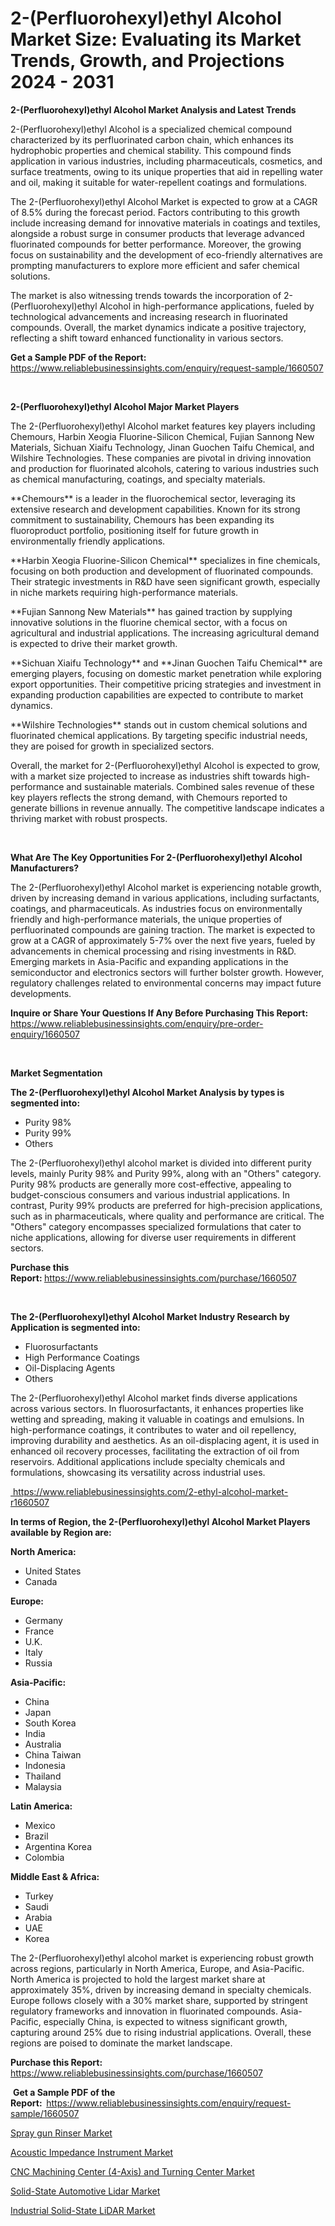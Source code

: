 <p><h1>2-(Perfluorohexyl)ethyl Alcohol Market Size: Evaluating its Market Trends, Growth, and Projections 2024 - 2031</h1></p><p><strong>2-(Perfluorohexyl)ethyl Alcohol Market Analysis and Latest Trends</strong></p>
<p><p>2-(Perfluorohexyl)ethyl Alcohol is a specialized chemical compound characterized by its perfluorinated carbon chain, which enhances its hydrophobic properties and chemical stability. This compound finds application in various industries, including pharmaceuticals, cosmetics, and surface treatments, owing to its unique properties that aid in repelling water and oil, making it suitable for water-repellent coatings and formulations.</p><p>The 2-(Perfluorohexyl)ethyl Alcohol Market is expected to grow at a CAGR of 8.5% during the forecast period. Factors contributing to this growth include increasing demand for innovative materials in coatings and textiles, alongside a robust surge in consumer products that leverage advanced fluorinated compounds for better performance. Moreover, the growing focus on sustainability and the development of eco-friendly alternatives are prompting manufacturers to explore more efficient and safer chemical solutions. </p><p>The market is also witnessing trends towards the incorporation of 2-(Perfluorohexyl)ethyl Alcohol in high-performance applications, fueled by technological advancements and increasing research in fluorinated compounds. Overall, the market dynamics indicate a positive trajectory, reflecting a shift toward enhanced functionality in various sectors.</p></p>
<p><strong>Get a Sample PDF of the Report:&nbsp;</strong> <a href="https://www.reliablebusinessinsights.com/enquiry/request-sample/1660507?utm_campaign=1094&utm_medium=2&utm_source=Github&utm_content=ia&utm_term=26102024&utm_id=2-perfluorohexylethyl-alcohol">https://www.reliablebusinessinsights.com/enquiry/request-sample/1660507</a></p>
<p>&nbsp;</p>
<p><strong>2-(Perfluorohexyl)ethyl Alcohol Major Market Players</strong></p>
<p><p>The 2-(Perfluorohexyl)ethyl Alcohol market features key players including Chemours, Harbin Xeogia Fluorine-Silicon Chemical, Fujian Sannong New Materials, Sichuan Xiaifu Technology, Jinan Guochen Taifu Chemical, and Wilshire Technologies. These companies are pivotal in driving innovation and production for fluorinated alcohols, catering to various industries such as chemical manufacturing, coatings, and specialty materials.</p><p>**Chemours** is a leader in the fluorochemical sector, leveraging its extensive research and development capabilities. Known for its strong commitment to sustainability, Chemours has been expanding its fluoroproduct portfolio, positioning itself for future growth in environmentally friendly applications.</p><p>**Harbin Xeogia Fluorine-Silicon Chemical** specializes in fine chemicals, focusing on both production and development of fluorinated compounds. Their strategic investments in R&D have seen significant growth, especially in niche markets requiring high-performance materials.</p><p>**Fujian Sannong New Materials** has gained traction by supplying innovative solutions in the fluorine chemical sector, with a focus on agricultural and industrial applications. The increasing agricultural demand is expected to drive their market growth.</p><p>**Sichuan Xiaifu Technology** and **Jinan Guochen Taifu Chemical** are emerging players, focusing on domestic market penetration while exploring export opportunities. Their competitive pricing strategies and investment in expanding production capabilities are expected to contribute to market dynamics.</p><p>**Wilshire Technologies** stands out in custom chemical solutions and fluorinated chemical applications. By targeting specific industrial needs, they are poised for growth in specialized sectors.</p><p>Overall, the market for 2-(Perfluorohexyl)ethyl Alcohol is expected to grow, with a market size projected to increase as industries shift towards high-performance and sustainable materials. Combined sales revenue of these key players reflects the strong demand, with Chemours reported to generate billions in revenue annually. The competitive landscape indicates a thriving market with robust prospects.</p></p>
<p>&nbsp;</p>
<p><strong>What Are The Key Opportunities For 2-(Perfluorohexyl)ethyl Alcohol Manufacturers?</strong></p>
<p><p>The 2-(Perfluorohexyl)ethyl Alcohol market is experiencing notable growth, driven by increasing demand in various applications, including surfactants, coatings, and pharmaceuticals. As industries focus on environmentally friendly and high-performance materials, the unique properties of perfluorinated compounds are gaining traction. The market is expected to grow at a CAGR of approximately 5-7% over the next five years, fueled by advancements in chemical processing and rising investments in R&D. Emerging markets in Asia-Pacific and expanding applications in the semiconductor and electronics sectors will further bolster growth. However, regulatory challenges related to environmental concerns may impact future developments.</p></p>
<p><strong>Inquire or Share Your Questions If Any Before Purchasing This Report:</strong> <a href="https://www.reliablebusinessinsights.com/enquiry/pre-order-enquiry/1660507?utm_campaign=1094&utm_medium=2&utm_source=Github&utm_content=ia&utm_term=26102024&utm_id=2-perfluorohexylethyl-alcohol">https://www.reliablebusinessinsights.com/enquiry/pre-order-enquiry/1660507</a></p>
<p>&nbsp;</p>
<p><strong>Market Segmentation</strong></p>
<p><strong>The 2-(Perfluorohexyl)ethyl Alcohol Market Analysis by types is segmented into:</strong></p>
<p><ul><li>Purity 98%</li><li>Purity 99%</li><li>Others</li></ul></p>
<p><p>The 2-(Perfluorohexyl)ethyl alcohol market is divided into different purity levels, mainly Purity 98% and Purity 99%, along with an "Others" category. Purity 98% products are generally more cost-effective, appealing to budget-conscious consumers and various industrial applications. In contrast, Purity 99% products are preferred for high-precision applications, such as in pharmaceuticals, where quality and performance are critical. The "Others" category encompasses specialized formulations that cater to niche applications, allowing for diverse user requirements in different sectors.</p></p>
<p><strong>Purchase this Report:&nbsp;</strong><a href="https://www.reliablebusinessinsights.com/purchase/1660507?utm_campaign=1094&utm_medium=2&utm_source=Github&utm_content=ia&utm_term=26102024&utm_id=2-perfluorohexylethyl-alcohol">https://www.reliablebusinessinsights.com/purchase/1660507</a></p>
<p>&nbsp;</p>
<p><strong>The 2-(Perfluorohexyl)ethyl Alcohol Market Industry Research by Application is segmented into:</strong></p>
<p><ul><li>Fluorosurfactants</li><li>High Performance Coatings</li><li>Oil-Displacing Agents</li><li>Others</li></ul></p>
<p><p>The 2-(Perfluorohexyl)ethyl Alcohol market finds diverse applications across various sectors. In fluorosurfactants, it enhances properties like wetting and spreading, making it valuable in coatings and emulsions. In high-performance coatings, it contributes to water and oil repellency, improving durability and aesthetics. As an oil-displacing agent, it is used in enhanced oil recovery processes, facilitating the extraction of oil from reservoirs. Additional applications include specialty chemicals and formulations, showcasing its versatility across industrial uses.</p></p>
<p><a href="https://www.reliablebusinessinsights.com/2-ethyl-alcohol-market-r1660507?utm_campaign=1094&utm_medium=2&utm_source=Github&utm_content=ia&utm_term=26102024&utm_id=2-perfluorohexylethyl-alcohol">&nbsp;https://www.reliablebusinessinsights.com/2-ethyl-alcohol-market-r1660507</a></p>
<p><strong>In terms of Region, the 2-(Perfluorohexyl)ethyl Alcohol Market Players available by Region are:</strong></p>
<p>
    <p> <strong> North America: </strong>
        <ul>
            <li>United States</li>
            <li>Canada</li>
        </ul>
        </p> 
    <p> <strong> Europe: </strong>
        <ul>
            <li>Germany</li>
            <li>France</li>
            <li>U.K.</li>
            <li>Italy</li>
            <li>Russia</li>
        </ul>
        </p> 
    <p> <strong> Asia-Pacific: </strong>
        <ul>
            <li>China</li>
            <li>Japan</li>
            <li>South Korea</li>
            <li>India</li>
            <li>Australia</li>
            <li>China Taiwan</li>
            <li>Indonesia</li>
            <li>Thailand</li>
            <li>Malaysia</li>
        </ul>
        </p> 
    <p> <strong> Latin America: </strong>
        <ul>
            <li>Mexico</li>
            <li>Brazil</li>
            <li>Argentina Korea</li>
            <li>Colombia</li>
        </ul>
        </p> 
    <p> <strong> Middle East & Africa: </strong>
        <ul>
            <li>Turkey</li>
            <li>Saudi</li>
            <li>Arabia</li>
            <li>UAE</li>
            <li>Korea</li>
        </ul>
    </p>
    </p>
<p><p>The 2-(Perfluorohexyl)ethyl alcohol market is experiencing robust growth across regions, particularly in North America, Europe, and Asia-Pacific. North America is projected to hold the largest market share at approximately 35%, driven by increasing demand in specialty chemicals. Europe follows closely with a 30% market share, supported by stringent regulatory frameworks and innovation in fluorinated compounds. Asia-Pacific, especially China, is expected to witness significant growth, capturing around 25% due to rising industrial applications. Overall, these regions are poised to dominate the market landscape.</p></p>
<p><strong>Purchase this Report: </strong><a href="https://www.reliablebusinessinsights.com/purchase/1660507?utm_campaign=1094&utm_medium=2&utm_source=Github&utm_content=ia&utm_term=26102024&utm_id=2-perfluorohexylethyl-alcohol">https://www.reliablebusinessinsights.com/purchase/1660507</a></p>
<p>&nbsp;<strong>Get a Sample PDF of the Report:&nbsp;&nbsp;</strong><a href="https://www.reliablebusinessinsights.com/enquiry/request-sample/1660507?utm_campaign=1094&utm_medium=2&utm_source=Github&utm_content=ia&utm_term=26102024&utm_id=2-perfluorohexylethyl-alcohol">https://www.reliablebusinessinsights.com/enquiry/request-sample/1660507</a></p>
<p><strong></strong></p>
<p><p><a href="https://www.linkedin.com/pulse/market-insights-global-spray-gun-rinser-forecast-innovation-trends-plsif?utm_campaign=1094&utm_medium=2&utm_source=Github&utm_content=ia&utm_term=26102024&utm_id=2-perfluorohexylethyl-alcohol">Spray gun Rinser Market</a></p><p><a href="https://www.linkedin.com/pulse/acoustic-impedance-instrument-market-drivers-challenges-forecast-sxb3f?utm_campaign=1094&utm_medium=2&utm_source=Github&utm_content=ia&utm_term=26102024&utm_id=2-perfluorohexylethyl-alcohol">Acoustic Impedance Instrument Market</a></p><p><a href="https://issuu.com/reportprime-2/docs/cnc-machining-center-4-axis-and-tur_739d33ff42a3fc?utm_campaign=1094&utm_medium=2&utm_source=Github&utm_content=ia&utm_term=26102024&utm_id=2-perfluorohexylethyl-alcohol">CNC Machining Center (4-Axis) and Turning Center Market</a></p><p><a href="https://github.com/rieuydbalon3b/Market-Research-Report-List-1/blob/main/solid-state-automotive-lidar-market.md?utm_campaign=1094&utm_medium=2&utm_source=Github&utm_content=ia&utm_term=26102024&utm_id=2-perfluorohexylethyl-alcohol">Solid-State Automotive Lidar Market</a></p><p><a href="https://github.com/kiara3n0pau/Market-Research-Report-List-1/blob/main/industrial-solid-state-lidar-market.md?utm_campaign=1094&utm_medium=2&utm_source=Github&utm_content=ia&utm_term=26102024&utm_id=2-perfluorohexylethyl-alcohol">Industrial Solid-State LiDAR Market</a></p></p>
